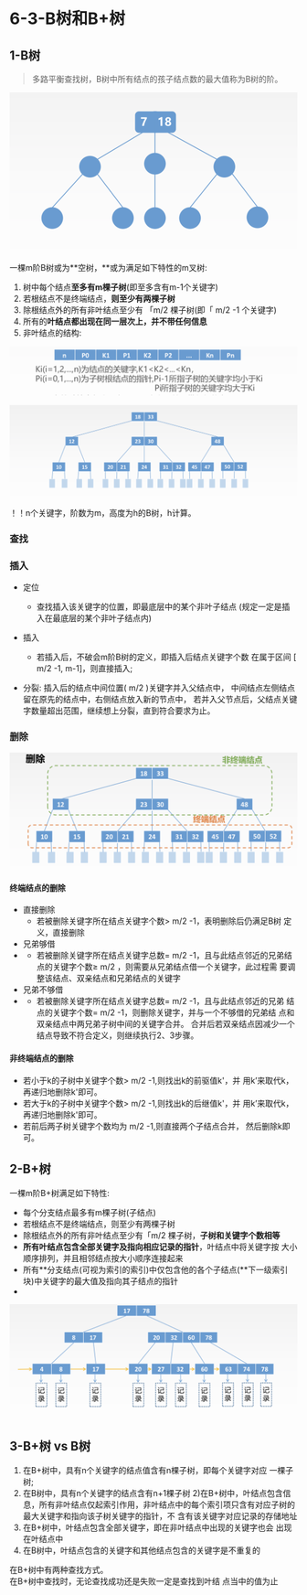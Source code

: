 # 6-3-B树和B+树

## 1-B树

> 多路平衡查找树，B树中所有结点的孩子结点数的最大值称为B树的阶。

![](../../.gitbook/assets/image%20%28332%29.png)

一棵m阶B树或为**空树，**或为满足如下特性的m叉树:

1. 树中每个结点**至多有m棵子树**\(即至多含有m-1个关键字\)
2. 若根结点不是终端结点，**则至少有两棵子树**
3. 除根结点外的所有非叶结点至少有 「m/2 棵子树\(即「 m/2 -1 个关键字\) 
4. 所有的**叶结点都出现在同一层次上，并不带任何信息**
5. 非叶结点的结构:

![](../../.gitbook/assets/image%20%28336%29.png)

![](../../.gitbook/assets/image%20%28250%29.png)

！！n个关键字，阶数为m，高度为h的B树，h计算。

### 查找

### 插入

* 定位
  * 查找插入该关键字的位置，即最底层中的某个非叶子结点 \(规定一定是插入在最底层的某个非叶子结点内\)
* 插入

  * 若插入后，不破会m阶B树的定义，即插入后结点关键字个数 在属于区间 \[ m/2 -1, m-1\]，则直接插入;

* 分裂: 插入后的结点中间位置\( m/2 \)关键字并入父结点中， 中间结点左侧结点留在原先的结点中，右侧结点放入新的节点中， 若并入父节点后，父结点关键字数量超出范围，继续想上分裂，直到符合要求为止。

### 删除

![](../../.gitbook/assets/image%20%2850%29.png)

#### 终端结点的删除

* 直接删除
  * 若被删除关键字所在结点关键字个数&gt; m/2 -1，表明删除后仍满足B树 定义，直接删除
* 兄弟够借
* * 若被删除关键字所在结点关键字总数= m/2 -1，且与此结点邻近的兄弟结点的关键字个数≥ m/2 ，则需要从兄弟结点借一个关键字，此过程需 要调整该结点、双亲结点和兄弟结点的关键字
* 兄弟不够借
* * 若被删除关键字所在结点关键字总数= m/2 -1，且与此结点邻近的兄弟 结点的关键字个数= m/2 -1，则删除关键字，并与一个不够借的兄弟结 点和双亲结点中两兄弟子树中间的关键字合并。 合并后若双亲结点因减少一个结点导致不符合定义，则继续执行2、3步骤。

#### 非终端结点的删除

* 若小于k的子树中关键字个数&gt; m/2 -1,则找出k的前驱值k'，并 用k’来取代k，再递归地删除k'即可。
* 若大于k的子树中关键字个数&gt; m/2 -1,则找出k的后继值k'，并 用k’来取代k，再递归地删除k'即可。
* 若前后两子树关键字个数均为 m/2 -1,则直接两个子结点合并， 然后删除k即可。

## 2-B+树

一棵m阶B+树满足如下特性:

* 每个分支结点最多有m棵子树\(子结点\)
* 若根结点不是终端结点，则至少有两棵子树
* 除根结点外的所有非叶结点至少有「m/2 棵子树，**子树和关键字个数相等**
* **所有叶结点包含全部关键字及指向相应记录的指针**，叶结点中将关键字按 大小顺序排列，并且相邻结点按大小顺序连接起来
* 所有**分支结点\(可视为索引的索引\)中仅包含他的各个子结点\(**下一级索引 块\)中关键字的最大值及指向其子结点的指针
* 
![](../../.gitbook/assets/image%20%285%29.png)

## 3-B+树 vs B树

1. 在B+树中，具有n个关键字的结点值含有n棵子树，即每个关键字对应 一棵子树;
2. 在B树中，具有n个关键字的结点含有n+1棵子树 2\)在B+树中，叶结点包含信息，所有非叶结点仅起索引作用，非叶结点中的每个索引项只含有对应子树的最大关键字和指向该子树关键字的指针，不 含有该关键字对应记录的存储地址
3. 在B+树中，叶结点包含全部关键字，即在非叶结点中出现的关键字也会 出现在叶结点中
4. 在B树中，叶结点包含的关键字和其他结点包含的关键字是不重复的

在B+树中有两种查找方式。  
在B+树中查找时，无论查找成功还是失败一定是查找到叶结 点当中的值为止

